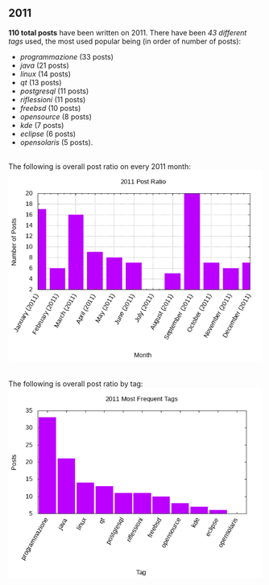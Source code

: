 ## 2011 

**110 total posts** have been written on 2011.
There have been *43 different tags* used, the most
used popular being (in order of number of posts):
 
- *programmazione* (33 posts)  
- *java* (21 posts)  
- *linux* (14 posts)  
- *qt* (13 posts)  
- *postgresql* (11 posts)  
- *riflessioni* (11 posts)  
- *freebsd* (10 posts)  
- *opensource* (8 posts)  
- *kde* (7 posts)  
- *eclipse* (6 posts)  
- *opensolaris* (5 posts).<br/>
<br/>
The following is overall post ratio on every 2011 month:
<br/>
    <center>
      <img src="/images/stats/2011-months.png" alt="2011 post ratio per month" />
    </center>
<br/>

<br/>
The following is overall post ratio by tag:
<br/>
  <center>
    <img src="/images/stats/2011-tags.png" alt="2011 post ratio per tag" />
  </center>
<br/>
